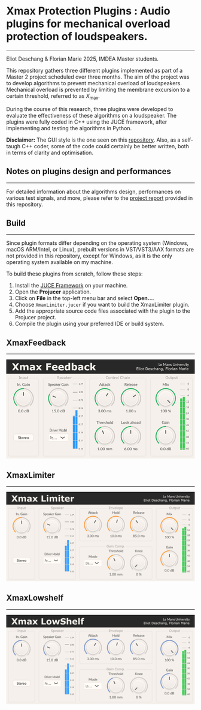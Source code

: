# Xmax Protection Plugins : Audio plugins for mechanical overload protection of loudspeakers.
---
Eliot Deschang & Florian Marie 2025, IMDEA Master students.

This repository gathers three different plugins implemented as part of a Master 2 project scheduled over three months. The aim of the project was to develop algorithms to prevent mechanical overload of loudspeakers. Mechanical overload is prevented by limiting the membrane excursion to a certain threshold, referred to as $X_{\text{max}}$.  

During the course of this research, three plugins were developed to evaluate the effectiveness of these algorithms on a loudspeaker. The plugins were fully coded in C++ using the JUCE framework, after implementing and testing the algorithms in Python.


**Disclaimer:**  The GUI style is the one seen on this [repository](https://github.com/TheAudioProgrammer/getting-started-book). Also, as a self-taugh C++ coder, some of the code could certainly be better written, both in terms of clarity and optimisation.

## Notes on plugins design and performances
---
For detailed information about the algorithms design, performances on various test signals, and more, please refer to the [project report](https://github.com/eliot-des/Xmax-Protection-Plugins/blob/main/Deschang_Marie_Mechanical_protection_algorithms_for_loudspeakers.pdf) provided in this repository.

## Build
---
Since plugin formats differ depending on the operating system (Windows, macOS ARM/Intel, or Linux), prebuilt versions in VST/VST3/AAX formats are not provided in this repository, except for Windows, as it is the only operating system available on my machine.

To build these plugins from scratch, follow these steps:

1. Install the [JUCE Framework](https://juce.com/) on your machine.
2. Open the **Projucer** application.
3. Click on **File** in the top-left menu bar and select **Open...**.
4. Choose `XmaxLimiter.jucer` if you want to build the XmaxLimiter plugin.
5. Add the appropriate source code files associated with the plugin to the Projucer project.
6. Compile the plugin using your preferred IDE or build system.

## XmaxFeedback
---
![XmaxFeedback plugin image](https://github.com/eliot-des/Xmax-Protection-Plugins/blob/main/readme/XmaxFeedback.png)

## XmaxLimiter
---
![XmaxLimiter plugin image](https://github.com/eliot-des/Xmax-Protection-Plugins/blob/main/readme/XmaxLimiter.png)

## XmaxLowshelf
---
![XmaxLowShelf plugin image](https://github.com/eliot-des/Xmax-Protection-Plugins/blob/main/readme/XmaxLowShelf.png)
